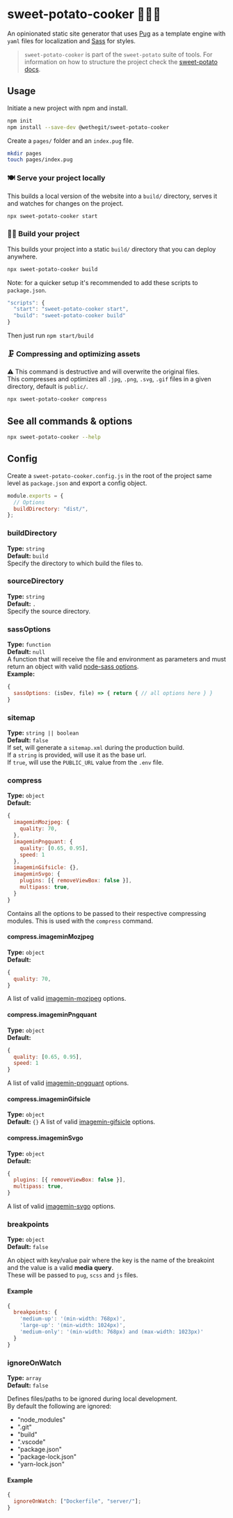 # sweet-potato-cooker 🍠👩‍🍳

An opinionated static site generator that uses [Pug](https://pugjs.org/api/getting-started.html) as a template engine with `yaml` files for localization and [Sass](https://sass-lang.com/) for styles.  

> `sweet-potato-cooker` is part of the `sweet-potato` suite of tools. For information on how to structure the project check the [sweet-potato docs](https://github.com/wethegit/sweet-potato).

## Usage

Initiate a new project with npm and install.

```sh
npm init
npm install --save-dev @wethegit/sweet-potato-cooker
```

Create a `pages/` folder and an `index.pug` file.

```sh
mkdir pages
touch pages/index.pug
```

### 🍽 Serve your project locally

This builds a local version of the website into a `build/` directory, serves it and watches for changes on the project.

```sh
npx sweet-potato-cooker start
```

### 👷‍♀️ Build your project

This builds your project into a static `build/` directory that you can deploy anywhere.

```sh
npx sweet-potato-cooker build
```

Note: for a quicker setup it's recommended to add these scripts to `package.json`.

```js
"scripts": {
  "start": "sweet-potato-cooker start",
  "build": "sweet-potato-cooker build"
}
```

Then just run `npm start/build`

### 🗜 Compressing and optimizing assets

⚠️ This command is destructive and will overwrite the original files.  
This compresses and optimizes all `.jpg`, `.png`, `.svg`, `.gif` files in a given directory, default is `public/`.

```sh
npx sweet-potato-cooker compress
```

## See all commands & options

```sh
npx sweet-potato-cooker --help
```

## Config

Create a `sweet-potato-cooker.config.js` in the root of the project same level as `package.json` and export a config object.

```js
module.exports = {
  // Options
  buildDirectory: "dist/",
};
```

### buildDirectory

**Type:** `string`  
**Default:** `build`  
Specify the directory to which build the files to.

### sourceDirectory

**Type:** `string`  
**Default:** `.`  
Specify the source directory.

### sassOptions

**Type:** `function`  
**Default:** `null`  
A function that will receive the file and environment as parameters and must return an object with valid [node-sass options](https://www.npmjs.com/package/node-sass).  
**Example:**

```js
{
  sassOptions: (isDev, file) => { return { // all options here } }
}
```

### sitemap

**Type:** `string || boolean`  
**Default:** `false`  
If set, will generate a `sitemap.xml` during the production build.  
If a `string` is provided, will use it as the base url.  
If `true`, will use the `PUBLIC_URL` value from the `.env` file.

### compress

**Type:** `object`  
**Default:**

```js
{
  imageminMozjpeg: {
    quality: 70,
  },
  imageminPngquant: {
    quality: [0.65, 0.95],
    speed: 1
  },
  imageminGifsicle: {},
  imageminSvgo: {
    plugins: [{ removeViewBox: false }],
    multipass: true,
  }
}
```

Contains all the options to be passed to their respective compressing modules. This is used with the `compress` command.

#### compress.imageminMozjpeg

**Type:** `object`  
**Default:**

```js
{
  quality: 70,
}
```

A list of valid [imagemin-mozjpeg](https://www.npmjs.com/package/imagemin-mozjpeg) options.

#### compress.imageminPngquant

**Type:** `object`  
**Default:**

```js
{
  quality: [0.65, 0.95],
  speed: 1
}
```

A list of valid [imagemin-pngquant](https://www.npmjs.com/package/imagemin-pngquant) options.

#### compress.imageminGifsicle

**Type:** `object`  
**Default:** `{}`
A list of valid [imagemin-gifsicle](https://www.npmjs.com/package/imagemin-gifsicle) options.

#### compress.imageminSvgo

**Type:** `object`  
**Default:**

```js
{
  plugins: [{ removeViewBox: false }],
  multipass: true,
}
```

A list of valid [imagemin-svgo](https://www.npmjs.com/package/imagemin-svgo) options.

### breakpoints

**Type:** `object`  
**Default:** `false`

An object with key/value pair where the key is the name of the breakoint and the value is a valid **media query**.  
These will be passed to `pug`, `scss` and `js` files.

#### Example

```js
{
  breakpoints: {
    'medium-up': '(min-width: 768px)',
    'large-up': '(min-width: 1024px)',
    'medium-only': '(min-width: 768px) and (max-width: 1023px)'
  }
}
```

### ignoreOnWatch

**Type:** `array`  
**Default:** `false`

Defines files/paths to be ignored during local development.  
By default the following are ignored:

- "node_modules"
- ".git"
- "build"
- ".vscode"
- "package.json"
- "package-lock.json"
- "yarn-lock.json"

#### Example

```js
{
  ignoreOnWatch: ["Dockerfile", "server/"];
}
```
